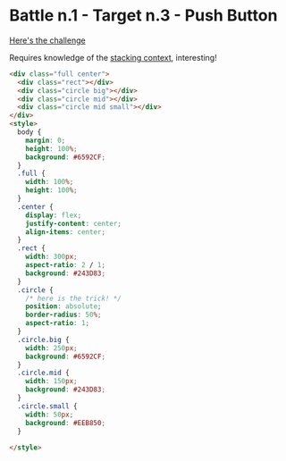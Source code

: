 # Battle n.1 - Target n.3 - Push Button

[Here's the challenge](https://cssbattle.dev/play/3)

Requires knowledge of the [stacking context](https://developer.mozilla.org/en-US/docs/Web/CSS/CSS_positioned_layout/Understanding_z-index/Stacking_context), interesting!

```html
<div class="full center">
  <div class="rect"></div>
  <div class="circle big"></div>
  <div class="circle mid"></div>
  <div class="circle mid small"></div>
</div>
<style>
  body {
    margin: 0;
    height: 100%;
    background: #6592CF;
  }
  .full {
    width: 100%;
    height: 100%;
  }
  .center {
    display: flex;
    justify-content: center;
    align-items: center;
  }
  .rect {
    width: 300px;
    aspect-ratio: 2 / 1;
    background: #243D83;
  }
  .circle {
    /* here is the trick! */
    position: absolute;
    border-radius: 50%;
    aspect-ratio: 1;
  }
  .circle.big {
    width: 250px;
    background: #6592CF;
  }
  .circle.mid {
    width: 150px;
    background: #243D83;
  }
  .circle.small {
    width: 50px;
    background: #EEB850;
  }
  
</style>
```
